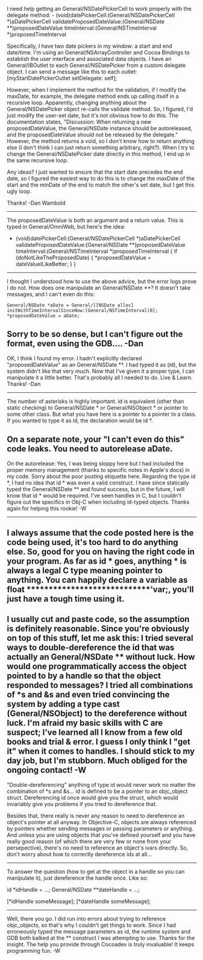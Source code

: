 

I need help getting an General/NSDatePickerCell to work properly with the delegate method: 
     - (void)datePickerCell:(General/NSDatePickerCell *)aDatePickerCell validateProposedDateValue:(General/NSDate **)proposedDateValue timeInterval:(General/NSTimeInterval *)proposedTimeInterval 

Specifically, I have two date pickers in my window: a start and end date/time. I'm using an General/NSArrayController and Cocoa Bindings to establish the user interface and associated data objects. I have an General/IBOutlet to each General/NSDatePicker from a custom delegate object. I can send a message like this to each outlet:
     [myStartDatePickerOutlet setDelegate: self]; 

However, when I implement the method for the validation, if I modify the maxDate, for example, the delegate method ends up calling itself in a recursive loop. Apparently, changing anything about the General/NSDatePicker object re-calls the validate method. So, I figured, I'd just modify the user-set date, but it's not obvious how to do this. The documentation states, "Discussion: When returning a new proposedDateValue, the General/NSDate instance should be autoreleased, and the proposedDateValue should not be released by the delegate." However, the method returns a void, so I don't know how to return anything else (I don't think I can just return something arbitrary, right?). When I try to change the General/NSDatePicker date directly in this method, I end up in the same recursive loop.

Any ideas? I just wanted to ensure that the start date precedes the end date, so I figured the easiest way to do this is to change the maxDate of the start and the minDate of the end to match the other's set date, but I get this ugly loop.

Thanks!
-Dan Wambold

----

The proposedDateValue is both an argument and a return value.  This is typed in General/OmniWeb, but here's the idea:

     
- (void)datePickerCell:(General/NSDatePickerCell *)aDatePickerCell validateProposedDateValue:(General/NSDate **)proposedDateValue timeInterval:(General/NSTimeInterval *)proposedTimeInterval 
{ 
    if (doNotLikeTheProposedDate) {
        *proposedDateValue = dateValueILikeBetter; 
    }
}

----
I thought I understood how to use the above advice, but the error logs prove I do not. How does one manipulate an General/NSDate **? It doesn't take messages, and I can't even do this:
    
	General/NSDate *aDate = General/[[NSDate alloc] initWithTimeIntervalSinceNow:(General/NSTimeInterval)0];
	*proposedDateValue = aDate;

Sorry to be so dense, but I can't figure out the format, even using the GDB....
-Dan
---
OK, I think I found my error. I hadn't explicitly declared "proposedDateValue" as an General/NSDate **. I had typed it as (id), but the system didn't like that very much. Now that I've given it a proper type, I can manipulate it a little better. That's probably all I needed to do. Live & Learn. Thanks!
-Dan

----
The number of asterisks is highly important.     id is equivalent (other than static checking) to     General/NSDate * or     General/NSObject * or pointer to some other class. But what you have here is a pointer to a pointer to a class. If you wanted to type it as     id, the declaration would be     id *.

On a separate note, your "I can't even do this" code leaks. You need to autorelease     aDate.
----
On the autorelease: Yes, I was being sloppy here but I had included the proper memory management (thanks to specific notes in Apple's docs) in my code. Sorry about the poor posting etiquette here. Regarding the type id *, I had no idea that id * was even a valid construct. I have since statically typed the General/NSDate ** and found success, but in the future, I will know that id * would be required. I've seen handles in C, but I couldn't figure out the specifics in Obj-C when including id-typed objects. Thanks again for helping this rookie! -W

----
I always assume that the code posted here is the code being used, it's too hard to do anything else. So, good for you on having the right code in your program. As far as     id * goes,     anything * is always a legal C type meaning pointer to     anything. You can happily declare a variable as     float ****************************'var;, you'll just have a tough time using it.
----
I usually cut and paste code, so the assumption is definitely reasonable. Since you're obviously on top of this stuff, let me ask this: I tried several ways to double-dereference the     id that was actually an     General/NSDate ** without luck. How would one programmatically access the object pointed to by a handle so that the object responded to messages? I tried all combinations of     *s and     &s and even tried convincing the system by adding a type cast     (General/NSObject) to the dereference without luck. I'm afraid my basic skills with C are suspect; I've learned all I know from a few old books and trial & error. I guess I only think I "get it" when it comes to handles. I should stick to my day job, but I'm stubborn. Much obliged for the ongoing contact! -W
----
"Double-dereferencing" anything of type     id would never work no matter the combination of     *s and     &s...     id is defined to be a pointer to an     objc_object struct. Dereferencing     id once would give you the struct, which would invariably give you problems if you tried to dereference that.

Besides that, there really is never any reason to need to dereference an object's pointer at all anyway. In Objective-C, objects are always referenced by pointers whether sending messages or passing parameters or anything. And unless you are using objects that you've defined yourself and you have really good reason (of which there are very few or none from your persepective), there's no need to reference an object's ivars directly. So, don't worry about how to correctly dereference     ids at all...

----
To answer the question (how to get at the object in a handle so you can manipulate it), just dereference the handle once. Like so:

    
id *idHandle = ...;
General/NSDate **dateHandle = ...;

[*idHandle someMessage];
[*dateHandle someMessage];

----
Well, there you go. I did run into errors about trying to reference     objc_objects, so that's why I couldn't get things to work. Since I had erroneously typed the message parameters as id, the runtime system and GDB both balked at the ** construct I was attempting to use. Thanks for the insight. The help you provide through Cocoadev is truly invaluable! It keeps programming fun. -W